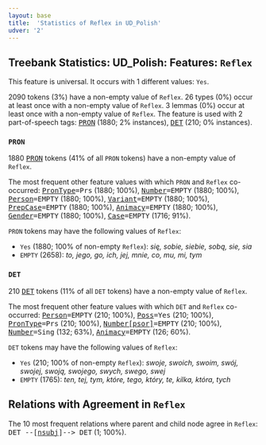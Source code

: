 ```yaml
---
layout: base
title:  'Statistics of Reflex in UD_Polish'
udver: '2'
---
```


## Treebank Statistics: UD_Polish: Features: `Reflex`

This feature is universal.
It occurs with 1 different values: `Yes`.

2090 tokens (3%) have a non-empty value of `Reflex`.
26 types (0%) occur at least once with a non-empty value of `Reflex`.
3 lemmas (0%) occur at least once with a non-empty value of `Reflex`.
The feature is used with 2 part-of-speech tags: <tt><a href="pl-pos-PRON.html">PRON</a></tt> (1880; 2% instances), <tt><a href="pl-pos-DET.html">DET</a></tt> (210; 0% instances).

### `PRON`

1880 <tt><a href="pl-pos-PRON.html">PRON</a></tt> tokens (41% of all `PRON` tokens) have a non-empty value of `Reflex`.

The most frequent other feature values with which `PRON` and `Reflex` co-occurred: <tt><a href="pl-feat-PronType.html">PronType</a></tt><tt>=Prs</tt> (1880; 100%), <tt><a href="pl-feat-Number.html">Number</a></tt><tt>=EMPTY</tt> (1880; 100%), <tt><a href="pl-feat-Person.html">Person</a></tt><tt>=EMPTY</tt> (1880; 100%), <tt><a href="pl-feat-Variant.html">Variant</a></tt><tt>=EMPTY</tt> (1880; 100%), <tt><a href="pl-feat-PrepCase.html">PrepCase</a></tt><tt>=EMPTY</tt> (1880; 100%), <tt><a href="pl-feat-Animacy.html">Animacy</a></tt><tt>=EMPTY</tt> (1880; 100%), <tt><a href="pl-feat-Gender.html">Gender</a></tt><tt>=EMPTY</tt> (1880; 100%), <tt><a href="pl-feat-Case.html">Case</a></tt><tt>=EMPTY</tt> (1716; 91%).

`PRON` tokens may have the following values of `Reflex`:

* `Yes` (1880; 100% of non-empty `Reflex`): <em>się, sobie, siebie, sobą, sie, sia</em>
* `EMPTY` (2658): <em>to, jego, go, ich, jej, mnie, co, mu, mi, tym</em>

### `DET`

210 <tt><a href="pl-pos-DET.html">DET</a></tt> tokens (11% of all `DET` tokens) have a non-empty value of `Reflex`.

The most frequent other feature values with which `DET` and `Reflex` co-occurred: <tt><a href="pl-feat-Person.html">Person</a></tt><tt>=EMPTY</tt> (210; 100%), <tt><a href="pl-feat-Poss.html">Poss</a></tt><tt>=Yes</tt> (210; 100%), <tt><a href="pl-feat-PronType.html">PronType</a></tt><tt>=Prs</tt> (210; 100%), <tt><a href="pl-feat-Number-psor.html">Number[psor]</a></tt><tt>=EMPTY</tt> (210; 100%), <tt><a href="pl-feat-Number.html">Number</a></tt><tt>=Sing</tt> (132; 63%), <tt><a href="pl-feat-Animacy.html">Animacy</a></tt><tt>=EMPTY</tt> (126; 60%).

`DET` tokens may have the following values of `Reflex`:

* `Yes` (210; 100% of non-empty `Reflex`): <em>swoje, swoich, swoim, swój, swojej, swoją, swojego, swych, swego, swej</em>
* `EMPTY` (1765): <em>ten, tej, tym, które, tego, który, te, kilka, która, tych</em>

## Relations with Agreement in `Reflex`

The 10 most frequent relations where parent and child node agree in `Reflex`:
<tt>DET --[<tt><a href="pl-dep-nsubj.html">nsubj</a></tt>]--> DET</tt> (1; 100%).

